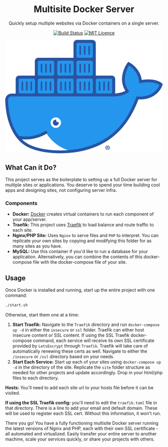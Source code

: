 <div align="center">

# Multisite Docker Server

Quickly setup multiple websites via Docker containers on a single server.

[![Build Status](https://travis-ci.org/Justintime50/multisite-docker-server.svg?branch=master)](https://travis-ci.org/Justintime50/multisite-docker-server)
[![MIT Licence](https://badges.frapsoft.com/os/mit/mit.svg?v=103)](https://opensource.org/licenses/mit-license.php)

<img src="assets/showcase.png">

</div>

## What Can it Do?

This project serves as the boilerplate to setting up a full Docker server for multiple sites or applications. You deserve to spend your time building cool apps and designing sites, not configuring server infra.

### Components

- **Docker:** [Docker](https://docker.com) creates virtual containers to run each component of your app/server.
- **Traefik:** This project uses [Traefik](https://traefik.io) to load balance and route traffic to each site.
- **Nginx/PHP Site:** Uses `Nginx` to serve files and `PHP` to interpret. You can replicate your own sites by copying and modifying this folder for as many sites as you have.
- **MySQL:** Use this container if you'd like to run a database for your application. Alternatively, you can combine the contents of this docker-compose file with the docker-compose file of your site.

## Usage

Once Docker is installed and running, start up the entire project with one command:

```bash
./start.sh
```

Otherwise, start them one at a time:

1. **Start Traefik:** Navigate to the `Traefik` directory and run `docker-compose up -d` in either the `insecure` or `ssl` folder. Traefik can either host insecure content or SSL content. If using the SSL Traefik docker-compose command, each service will receive its own SSL certificate provided by `LetsEncrypt` through `Traefik`. Traefik will take care of automatically renewing these certs as well. Navigate to either the `/insecure` or `/ssl` directory based on your needs.
1. **Start Each Service:** Start up each of your sites using `docker-compose up -d` in the directory of the site. Replicate the `site` folder structure as needed for other projects and update accordingly. Drop in your html/php files to each directory.

**Hosts:** You'll need to add each site url to your hosts file before it can be visited.

**If using the SSL Traefik config:** you'll need to edit the `traefik.toml` file in that directory. There is a line to add your email and default domain. These will be used to register each SSL cert. Without this information, it won't run.

There you go! You have a fully functioning multisite Docker server running the latest versions of Nginx and PHP, each with their own SSL certificate - all automated and virtualized. Easily transfer your entire server to another machine, scale your services quickly, or share your projects with others. 
